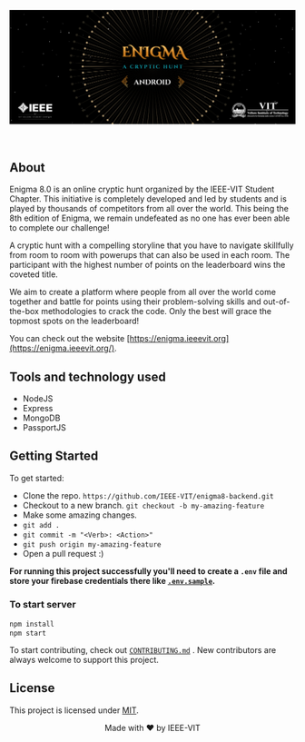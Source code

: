 
<p align="center"><img src="https://github.com/IEEE-VIT/enigma8-android/blob/master/app/src/main/res/drawable/Android.png"/></p>

<br/>

## About

Enigma 8.0 is an online cryptic hunt organized by the IEEE-VIT Student Chapter. This initiative is completely developed and led by students and is played by thousands of competitors from all over the world. This being the 8th edition of Enigma, we remain undefeated as no one has ever been able to complete our challenge!

A cryptic hunt with a compelling storyline that you have to navigate skillfully from room to room with powerups that can also be used in each room. The participant with the highest number of points on the leaderboard wins the coveted title.

We aim to create a platform where people from all over the world come together and battle for points using their problem-solving skills and out-of-the-box methodologies to crack the code. Only the best will grace the topmost spots on the leaderboard!

You can check out the website [https://enigma.ieeevit.org](https://enigma.ieeevit.org/).

## Tools and technology used

- NodeJS
- Express
- MongoDB
- PassportJS

## Getting Started

To get started:

- Clone the repo.
  `https://github.com/IEEE-VIT/enigma8-backend.git`
- Checkout to a new branch.
  `git checkout -b my-amazing-feature`
- Make some amazing changes.
- `git add .`
- `git commit -m "<Verb>: <Action>"`
- `git push origin my-amazing-feature`
- Open a pull request :)

**For running this project successfully you'll need to create a `.env` file and store your firebase credentials there like [`.env.sample`](https://github.com/IEEE-VIT/enigma8-backend/blob/master/.env.sample).**

### To start server

```shell
npm install
npm start
```

To start contributing, check out [`CONTRIBUTING.md`](https://github.com/IEEE-VIT/enigma8-backend/blob/master/CONTRIBUTING.md) . New contributors are always welcome to support this project.

## License

This project is licensed under [MIT](https://github.com/IEEE-VIT/enigma8-backend/blob/master/LICENSE).

<p align="center">Made with ❤ by IEEE-VIT</p>